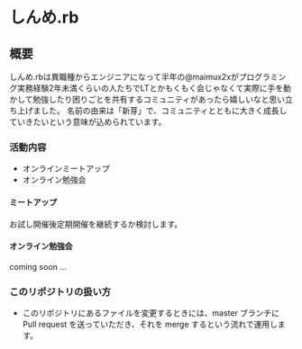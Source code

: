 # しんめ.rb

## 概要

しんめ.rbは異職種からエンジニアになって半年の@maimux2xがプログラミング実務経験2年未満くらいの人たちでLTとかもくもく会じゃなくて実際に手を動かして勉強したり困りごとを共有するコミュニティがあったら嬉しいなと思い立ち上げました。
名前の由来は「新芽」で、コミュニティとともに大きく成長していきたいという意味が込められています。

### 活動内容

- オンラインミートアップ
- オンライン勉強会

#### ミートアップ

お試し開催後定期開催を継続するか検討します。

#### オンライン勉強会

coming soon ...

### このリポジトリの扱い方

- このリポジトリにあるファイルを変更するときには、master ブランチに Pull request を送っていただき、それを merge するという流れで運用します。
